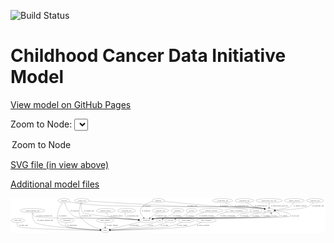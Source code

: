 <link rel='stylesheet' href="assets/style.css">
<link rel='stylesheet' href="https://unpkg.com/leaflet@1.5.1/dist/leaflet.css" integrity="sha512-xwE/Az9zrjBIphAcBb3F6JVqxf46+CDLwfLMHloNu6KEQCAWi6HcDUbeOfBIptF7tcCzusKFjFw2yuvEpDL9wQ==" crossorigin="">
<script type="text/javascript" src="https://code.jquery.com/jquery-3.2.1.min.js"></script>
<script type="text/javascript"  src="https://unpkg.com/leaflet@1.5.1/dist/leaflet.js"></script>
<script type="text/javascript" src="assets/actions.js"></script>

![Build Status](https://github.com/CBIIT/ccdi-model/actions/workflows/model-test-and-deploy.yml/badge.svg)

# Childhood Cancer Data Initiative Model

[View model on GitHub Pages](https://cbiit.github.io/ccdi-model/)



Zoom to Node: <select id="node_select">
  <option value="">Zoom to Node</option>
</select>
<div id="model"></div>

<p>
<a href="./model-desc/ccdi-model.svg">SVG file (in view above)</a>
<p>
<a href="./model-desc">Additional model files</a>
<div id='graph' style='display:off;'>
<svg width="2762pt" height="305pt"
 viewBox="0.00 0.00 2761.79 305.00" xmlns="http://www.w3.org/2000/svg" xmlns:xlink="http://www.w3.org/1999/xlink">
<g id="graph0" class="graph" transform="scale(1 1) rotate(0) translate(4 301)">
<title>Perl</title>
<polygon fill="#ffffff" stroke="transparent" points="-4,4 -4,-301 2757.7947,-301 2757.7947,4 -4,4"/>
<!-- diagnosis -->
<g id="node1" class="node">
<title>diagnosis</title>
<ellipse fill="none" stroke="#000000" cx="1291.7947" cy="-279" rx="54.6905" ry="18"/>
<text text-anchor="middle" x="1291.7947" y="-275.3" font-family="Times,serif" font-size="14.00" fill="#000000">diagnosis</text>
</g>
<!-- participant -->
<g id="node10" class="node">
<title>participant</title>
<ellipse fill="none" stroke="#000000" cx="1187.7947" cy="-105" rx="62.2891" ry="18"/>
<text text-anchor="middle" x="1187.7947" y="-101.3" font-family="Times,serif" font-size="14.00" fill="#000000">participant</text>
</g>
<!-- diagnosis&#45;&gt;participant -->
<g id="edge27" class="edge">
<title>diagnosis&#45;&gt;participant</title>
<path fill="none" stroke="#000000" d="M1242.581,-270.9902C1207.3509,-262.4071 1162.318,-244.9598 1139.7947,-210 1123.2621,-184.3388 1143.3883,-152.0484 1162.4072,-130.0984"/>
<polygon fill="#000000" stroke="#000000" points="1165.1648,-132.2678 1169.2941,-122.5108 1159.9815,-127.5632 1165.1648,-132.2678"/>
<text text-anchor="middle" x="1184.2947" y="-188.3" font-family="Times,serif" font-size="14.00" fill="#000000">of_diagnosis</text>
</g>
<!-- sample -->
<g id="node27" class="node">
<title>sample</title>
<ellipse fill="none" stroke="#000000" cx="2263.7947" cy="-192" rx="44.393" ry="18"/>
<text text-anchor="middle" x="2263.7947" y="-188.3" font-family="Times,serif" font-size="14.00" fill="#000000">sample</text>
</g>
<!-- diagnosis&#45;&gt;sample -->
<g id="edge26" class="edge">
<title>diagnosis&#45;&gt;sample</title>
<path fill="none" stroke="#000000" d="M1343.7297,-273.1523C1438.7036,-262.6505 1646.8145,-240.5254 1822.7947,-228 1994.989,-215.7441 2041.1705,-242.0735 2210.7947,-210 2214.4469,-209.3094 2218.191,-208.4233 2221.9179,-207.4156"/>
<polygon fill="#000000" stroke="#000000" points="2223.0816,-210.7211 2231.6683,-204.5148 2221.0854,-204.0118 2223.0816,-210.7211"/>
<text text-anchor="middle" x="1867.2947" y="-231.8" font-family="Times,serif" font-size="14.00" fill="#000000">of_diagnosis</text>
</g>
<!-- study_arm -->
<g id="node2" class="node">
<title>study_arm</title>
<ellipse fill="none" stroke="#000000" cx="59.7947" cy="-105" rx="59.5901" ry="18"/>
<text text-anchor="middle" x="59.7947" y="-101.3" font-family="Times,serif" font-size="14.00" fill="#000000">study_arm</text>
</g>
<!-- study -->
<g id="node23" class="node">
<title>study</title>
<ellipse fill="none" stroke="#000000" cx="825.7947" cy="-18" rx="36.2938" ry="18"/>
<text text-anchor="middle" x="825.7947" y="-14.3" font-family="Times,serif" font-size="14.00" fill="#000000">study</text>
</g>
<!-- study_arm&#45;&gt;study -->
<g id="edge31" class="edge">
<title>study_arm&#45;&gt;study</title>
<path fill="none" stroke="#000000" d="M54.5336,-86.5922C52.6318,-75.6759 52.6429,-62.3784 60.7947,-54 85.9147,-28.1816 616.8576,-20.2762 779.112,-18.4587"/>
<polygon fill="#000000" stroke="#000000" points="779.2959,-21.957 789.2569,-18.3476 779.2192,-14.9574 779.2959,-21.957"/>
<text text-anchor="middle" x="109.2947" y="-57.8" font-family="Times,serif" font-size="14.00" fill="#000000">of_study_arm</text>
</g>
<!-- clinical_measure_file -->
<g id="node3" class="node">
<title>clinical_measure_file</title>
<ellipse fill="none" stroke="#000000" cx="188.7947" cy="-192" rx="108.5808" ry="18"/>
<text text-anchor="middle" x="188.7947" y="-188.3" font-family="Times,serif" font-size="14.00" fill="#000000">clinical_measure_file</text>
</g>
<!-- clinical_measure_file&#45;&gt;participant -->
<g id="edge18" class="edge">
<title>clinical_measure_file&#45;&gt;participant</title>
<path fill="none" stroke="#000000" d="M189.7741,-173.8659C191.4328,-162.4739 195.593,-148.5524 205.7947,-141 237.3288,-117.6551 872.6,-124.777 911.7947,-123 981.6775,-119.8316 1061.4043,-114.4401 1117.1402,-110.3818"/>
<polygon fill="#000000" stroke="#000000" points="1117.5429,-113.8618 1127.2604,-109.6404 1117.0313,-106.8805 1117.5429,-113.8618"/>
<text text-anchor="middle" x="291.7947" y="-144.8" font-family="Times,serif" font-size="14.00" fill="#000000">of_clinical_measure_file</text>
</g>
<!-- clinical_measure_file&#45;&gt;study -->
<g id="edge17" class="edge">
<title>clinical_measure_file&#45;&gt;study</title>
<path fill="none" stroke="#000000" d="M187.073,-173.7138C185.9356,-149.5715 188.1264,-107.7082 213.7947,-87 257.642,-51.6257 644.0981,-27.7299 779.319,-20.3888"/>
<polygon fill="#000000" stroke="#000000" points="779.5676,-23.8806 789.3653,-19.8489 779.1918,-16.8907 779.5676,-23.8806"/>
<text text-anchor="middle" x="299.7947" y="-101.3" font-family="Times,serif" font-size="14.00" fill="#000000">of_clinical_measure_file</text>
</g>
<!-- synonym -->
<g id="node4" class="node">
<title>synonym</title>
<ellipse fill="none" stroke="#000000" cx="463.7947" cy="-279" rx="51.9908" ry="18"/>
<text text-anchor="middle" x="463.7947" y="-275.3" font-family="Times,serif" font-size="14.00" fill="#000000">synonym</text>
</g>
<!-- synonym&#45;&gt;participant -->
<g id="edge15" class="edge">
<title>synonym&#45;&gt;participant</title>
<path fill="none" stroke="#000000" d="M469.2829,-260.6153C479.8524,-229.0185 506.3802,-165.4543 554.7947,-141 590.246,-123.0934 872.1439,-125.2924 911.7947,-123 981.5198,-118.9688 1061.1081,-113.7079 1116.8449,-109.9159"/>
<polygon fill="#000000" stroke="#000000" points="1117.2282,-113.398 1126.9668,-109.2256 1116.7518,-106.4142 1117.2282,-113.398"/>
<text text-anchor="middle" x="556.2947" y="-188.3" font-family="Times,serif" font-size="14.00" fill="#000000">of_synonym</text>
</g>
<!-- synonym&#45;&gt;study -->
<g id="edge16" class="edge">
<title>synonym&#45;&gt;study</title>
<path fill="none" stroke="#000000" d="M451.6304,-261.3213C428.9095,-225.9045 385.2317,-144.7115 418.7947,-87 433.7047,-61.3622 448.5506,-63.0485 476.7947,-54 531.9364,-36.3343 697.6601,-25.0524 779.3059,-20.4156"/>
<polygon fill="#000000" stroke="#000000" points="779.516,-23.9094 789.3052,-19.8571 779.1255,-16.9203 779.516,-23.9094"/>
<text text-anchor="middle" x="451.2947" y="-144.8" font-family="Times,serif" font-size="14.00" fill="#000000">of_synonym</text>
</g>
<!-- synonym&#45;&gt;sample -->
<g id="edge14" class="edge">
<title>synonym&#45;&gt;sample</title>
<path fill="none" stroke="#000000" d="M506.302,-268.5446C519.5211,-265.6571 534.1947,-262.8204 547.7947,-261 812.0636,-225.6261 880.3413,-237.59 1146.7947,-228 1264.9573,-223.7472 2094.3034,-230.2554 2210.7947,-210 2214.5076,-209.3544 2218.3118,-208.4913 2222.0946,-207.4915"/>
<polygon fill="#000000" stroke="#000000" points="2223.3757,-210.7629 2231.9799,-204.5808 2221.3985,-204.0479 2223.3757,-210.7629"/>
<text text-anchor="middle" x="1189.2947" y="-231.8" font-family="Times,serif" font-size="14.00" fill="#000000">of_synonym</text>
</g>
<!-- medical_history -->
<g id="node5" class="node">
<title>medical_history</title>
<ellipse fill="none" stroke="#000000" cx="831.7947" cy="-192" rx="85.2851" ry="18"/>
<text text-anchor="middle" x="831.7947" y="-188.3" font-family="Times,serif" font-size="14.00" fill="#000000">medical_history</text>
</g>
<!-- medical_history&#45;&gt;participant -->
<g id="edge28" class="edge">
<title>medical_history&#45;&gt;participant</title>
<path fill="none" stroke="#000000" d="M836.9546,-173.9181C841.184,-162.5481 848.3724,-148.6315 859.7947,-141 880.6348,-127.0762 1026.2656,-115.3656 1116.3305,-109.3492"/>
<polygon fill="#000000" stroke="#000000" points="1116.7379,-112.83 1126.4857,-108.6792 1116.277,-105.8452 1116.7379,-112.83"/>
<text text-anchor="middle" x="927.7947" y="-144.8" font-family="Times,serif" font-size="14.00" fill="#000000">of_medical_history</text>
</g>
<!-- publication -->
<g id="node6" class="node">
<title>publication</title>
<ellipse fill="none" stroke="#000000" cx="490.7947" cy="-105" rx="63.0888" ry="18"/>
<text text-anchor="middle" x="490.7947" y="-101.3" font-family="Times,serif" font-size="14.00" fill="#000000">publication</text>
</g>
<!-- publication&#45;&gt;study -->
<g id="edge4" class="edge">
<title>publication&#45;&gt;study</title>
<path fill="none" stroke="#000000" d="M482.8833,-86.8397C479.5149,-76.0167 477.9401,-62.7302 485.7947,-54 505.0802,-32.5647 690.9628,-22.9292 779.4343,-19.5299"/>
<polygon fill="#000000" stroke="#000000" points="779.6062,-23.026 789.4686,-19.1551 779.3449,-16.0309 779.6062,-23.026"/>
<text text-anchor="middle" x="536.7947" y="-57.8" font-family="Times,serif" font-size="14.00" fill="#000000">of_publication</text>
</g>
<!-- molecular_test -->
<g id="node7" class="node">
<title>molecular_test</title>
<ellipse fill="none" stroke="#000000" cx="1014.7947" cy="-192" rx="79.8859" ry="18"/>
<text text-anchor="middle" x="1014.7947" y="-188.3" font-family="Times,serif" font-size="14.00" fill="#000000">molecular_test</text>
</g>
<!-- molecular_test&#45;&gt;participant -->
<g id="edge29" class="edge">
<title>molecular_test&#45;&gt;participant</title>
<path fill="none" stroke="#000000" d="M1003.9844,-173.7041C999.2639,-163.1001 996.3104,-150.0906 1003.7947,-141 1018.1243,-123.5951 1070.8208,-114.4854 1116.1674,-109.7897"/>
<polygon fill="#000000" stroke="#000000" points="1116.6981,-113.2546 1126.3102,-108.7984 1116.0171,-106.2878 1116.6981,-113.2546"/>
<text text-anchor="middle" x="1067.7947" y="-144.8" font-family="Times,serif" font-size="14.00" fill="#000000">of_molecular_test</text>
</g>
<!-- generic_file -->
<g id="node8" class="node">
<title>generic_file</title>
<ellipse fill="none" stroke="#000000" cx="622.7947" cy="-279" rx="65.7887" ry="18"/>
<text text-anchor="middle" x="622.7947" y="-275.3" font-family="Times,serif" font-size="14.00" fill="#000000">generic_file</text>
</g>
<!-- generic_file&#45;&gt;participant -->
<g id="edge6" class="edge">
<title>generic_file&#45;&gt;participant</title>
<path fill="none" stroke="#000000" d="M618.2899,-260.7483C613.7267,-237.4216 610.0812,-197.2808 631.7947,-174 648.2246,-156.3842 972.23,-124.7081 1117.9011,-111.2851"/>
<polygon fill="#000000" stroke="#000000" points="1118.4366,-114.7507 1128.0745,-110.3506 1117.7963,-107.7801 1118.4366,-114.7507"/>
<text text-anchor="middle" x="684.7947" y="-188.3" font-family="Times,serif" font-size="14.00" fill="#000000">of_generic_file</text>
</g>
<!-- generic_file&#45;&gt;study -->
<g id="edge7" class="edge">
<title>generic_file&#45;&gt;study</title>
<path fill="none" stroke="#000000" d="M614.4059,-261.0259C602.7761,-233.2379 585.5548,-179.0838 607.7947,-141 645.3909,-76.6197 730.5044,-43.2883 782.561,-28.3046"/>
<polygon fill="#000000" stroke="#000000" points="783.8052,-31.5918 792.5076,-25.5488 781.9361,-24.846 783.8052,-31.5918"/>
<text text-anchor="middle" x="660.7947" y="-144.8" font-family="Times,serif" font-size="14.00" fill="#000000">of_generic_file</text>
</g>
<!-- generic_file&#45;&gt;sample -->
<g id="edge5" class="edge">
<title>generic_file&#45;&gt;sample</title>
<path fill="none" stroke="#000000" d="M686.7567,-274.7902C835.7219,-265.1261 1217.4235,-241.1721 1536.7947,-228 1686.4986,-221.8256 2063.3057,-236.3892 2210.7947,-210 2214.5044,-209.3363 2218.3064,-208.4605 2222.0877,-207.4523"/>
<polygon fill="#000000" stroke="#000000" points="2223.3744,-210.7216 2231.9707,-204.5284 2221.3886,-204.0092 2223.3744,-210.7216"/>
<text text-anchor="middle" x="1589.7947" y="-231.8" font-family="Times,serif" font-size="14.00" fill="#000000">of_generic_file</text>
</g>
<!-- study_funding -->
<g id="node9" class="node">
<title>study_funding</title>
<ellipse fill="none" stroke="#000000" cx="825.7947" cy="-105" rx="77.1866" ry="18"/>
<text text-anchor="middle" x="825.7947" y="-101.3" font-family="Times,serif" font-size="14.00" fill="#000000">study_funding</text>
</g>
<!-- study_funding&#45;&gt;study -->
<g id="edge20" class="edge">
<title>study_funding&#45;&gt;study</title>
<path fill="none" stroke="#000000" d="M825.7947,-86.9735C825.7947,-75.1918 825.7947,-59.5607 825.7947,-46.1581"/>
<polygon fill="#000000" stroke="#000000" points="829.2948,-46.0033 825.7947,-36.0034 822.2948,-46.0034 829.2948,-46.0033"/>
<text text-anchor="middle" x="887.7947" y="-57.8" font-family="Times,serif" font-size="14.00" fill="#000000">of_study_funding</text>
</g>
<!-- participant&#45;&gt;study -->
<g id="edge9" class="edge">
<title>participant&#45;&gt;study</title>
<path fill="none" stroke="#000000" d="M1139.7239,-93.4471C1068.745,-76.3886 936.9834,-44.7222 868.943,-28.3699"/>
<polygon fill="#000000" stroke="#000000" points="869.5261,-24.9105 858.9851,-25.9767 867.8904,-31.7167 869.5261,-24.9105"/>
<text text-anchor="middle" x="1079.2947" y="-57.8" font-family="Times,serif" font-size="14.00" fill="#000000">of_participant</text>
</g>
<!-- cytogenomic_file -->
<g id="node11" class="node">
<title>cytogenomic_file</title>
<ellipse fill="none" stroke="#000000" cx="1855.7947" cy="-279" rx="89.8845" ry="18"/>
<text text-anchor="middle" x="1855.7947" y="-275.3" font-family="Times,serif" font-size="14.00" fill="#000000">cytogenomic_file</text>
</g>
<!-- cytogenomic_file&#45;&gt;sample -->
<g id="edge24" class="edge">
<title>cytogenomic_file&#45;&gt;sample</title>
<path fill="none" stroke="#000000" d="M1881.4183,-261.5552C1900.0642,-249.8437 1926.3938,-235.2728 1951.7947,-228 2062.726,-196.2381 2097.6693,-232.7425 2210.7947,-210 2214.4388,-209.2674 2218.1771,-208.3519 2221.9001,-207.3245"/>
<polygon fill="#000000" stroke="#000000" points="2223.0771,-210.6254 2231.6444,-204.3922 2221.06,-203.9223 2223.0771,-210.6254"/>
<text text-anchor="middle" x="2023.2947" y="-231.8" font-family="Times,serif" font-size="14.00" fill="#000000">of_cytogenomic_file</text>
</g>
<!-- sequencing_file -->
<g id="node12" class="node">
<title>sequencing_file</title>
<ellipse fill="none" stroke="#000000" cx="2046.7947" cy="-279" rx="83.3857" ry="18"/>
<text text-anchor="middle" x="2046.7947" y="-275.3" font-family="Times,serif" font-size="14.00" fill="#000000">sequencing_file</text>
</g>
<!-- sequencing_file&#45;&gt;sample -->
<g id="edge30" class="edge">
<title>sequencing_file&#45;&gt;sample</title>
<path fill="none" stroke="#000000" d="M2069.3884,-261.4921C2084.7874,-250.3645 2106.0702,-236.5023 2126.7947,-228 2162.1184,-213.5083 2173.9894,-220.1563 2210.7947,-210 2214.1275,-209.0803 2217.5575,-208.0686 2220.9935,-207.0082"/>
<polygon fill="#000000" stroke="#000000" points="2222.1603,-210.3098 2230.6166,-203.9269 2220.0255,-203.6432 2222.1603,-210.3098"/>
<text text-anchor="middle" x="2193.2947" y="-231.8" font-family="Times,serif" font-size="14.00" fill="#000000">of_sequencing_file</text>
</g>
<!-- methylation_array_file -->
<g id="node13" class="node">
<title>methylation_array_file</title>
<ellipse fill="none" stroke="#000000" cx="2263.7947" cy="-279" rx="115.8798" ry="18"/>
<text text-anchor="middle" x="2263.7947" y="-275.3" font-family="Times,serif" font-size="14.00" fill="#000000">methylation_array_file</text>
</g>
<!-- methylation_array_file&#45;&gt;sample -->
<g id="edge10" class="edge">
<title>methylation_array_file&#45;&gt;sample</title>
<path fill="none" stroke="#000000" d="M2263.7947,-260.9735C2263.7947,-249.1918 2263.7947,-233.5607 2263.7947,-220.1581"/>
<polygon fill="#000000" stroke="#000000" points="2267.2948,-220.0033 2263.7947,-210.0034 2260.2948,-220.0034 2267.2948,-220.0033"/>
<text text-anchor="middle" x="2355.2947" y="-231.8" font-family="Times,serif" font-size="14.00" fill="#000000">of_methylation_array_file</text>
</g>
<!-- radiology_file -->
<g id="node14" class="node">
<title>radiology_file</title>
<ellipse fill="none" stroke="#000000" cx="1310.7947" cy="-192" rx="73.387" ry="18"/>
<text text-anchor="middle" x="1310.7947" y="-188.3" font-family="Times,serif" font-size="14.00" fill="#000000">radiology_file</text>
</g>
<!-- radiology_file&#45;&gt;participant -->
<g id="edge8" class="edge">
<title>radiology_file&#45;&gt;participant</title>
<path fill="none" stroke="#000000" d="M1286.4939,-174.8116C1267.4184,-161.3192 1240.695,-142.4173 1219.8651,-127.684"/>
<polygon fill="#000000" stroke="#000000" points="1221.8118,-124.7739 1211.6265,-121.8567 1217.7696,-130.4888 1221.8118,-124.7739"/>
<text text-anchor="middle" x="1314.7947" y="-144.8" font-family="Times,serif" font-size="14.00" fill="#000000">of_radiology_file</text>
</g>
<!-- genetic_analysis -->
<g id="node15" class="node">
<title>genetic_analysis</title>
<ellipse fill="none" stroke="#000000" cx="2484.7947" cy="-279" rx="87.9851" ry="18"/>
<text text-anchor="middle" x="2484.7947" y="-275.3" font-family="Times,serif" font-size="14.00" fill="#000000">genetic_analysis</text>
</g>
<!-- genetic_analysis&#45;&gt;sample -->
<g id="edge1" class="edge">
<title>genetic_analysis&#45;&gt;sample</title>
<path fill="none" stroke="#000000" d="M2477.207,-260.9183C2471.5606,-249.6985 2462.7599,-235.9507 2450.7947,-228 2429.2453,-213.6807 2364.146,-203.4141 2316.8038,-197.5971"/>
<polygon fill="#000000" stroke="#000000" points="2317.0384,-194.1003 2306.6936,-196.3886 2316.2075,-201.0508 2317.0384,-194.1003"/>
<text text-anchor="middle" x="2535.7947" y="-231.8" font-family="Times,serif" font-size="14.00" fill="#000000">of_genetic_analysis</text>
</g>
<!-- treatment -->
<g id="node16" class="node">
<title>treatment</title>
<ellipse fill="none" stroke="#000000" cx="1459.7947" cy="-192" rx="57.6901" ry="18"/>
<text text-anchor="middle" x="1459.7947" y="-188.3" font-family="Times,serif" font-size="14.00" fill="#000000">treatment</text>
</g>
<!-- treatment&#45;&gt;participant -->
<g id="edge36" class="edge">
<title>treatment&#45;&gt;participant</title>
<path fill="none" stroke="#000000" d="M1438.0812,-175.1492C1422.2362,-163.7175 1399.7727,-149.2371 1377.7947,-141 1330.9958,-123.4604 1315.8503,-132.5562 1266.7947,-123 1260.1154,-121.6989 1253.1396,-120.2467 1246.2177,-118.7471"/>
<polygon fill="#000000" stroke="#000000" points="1246.6749,-115.2639 1236.1558,-116.5281 1245.1673,-122.0997 1246.6749,-115.2639"/>
<text text-anchor="middle" x="1454.7947" y="-144.8" font-family="Times,serif" font-size="14.00" fill="#000000">of_treatment</text>
</g>
<!-- survival -->
<g id="node17" class="node">
<title>survival</title>
<ellipse fill="none" stroke="#000000" cx="1583.7947" cy="-192" rx="48.1917" ry="18"/>
<text text-anchor="middle" x="1583.7947" y="-188.3" font-family="Times,serif" font-size="14.00" fill="#000000">survival</text>
</g>
<!-- survival&#45;&gt;participant -->
<g id="edge35" class="edge">
<title>survival&#45;&gt;participant</title>
<path fill="none" stroke="#000000" d="M1559.9972,-176.0276C1538.1914,-161.4566 1508.8398,-142.0333 1505.7947,-141 1404.9205,-106.772 1372.128,-138.8762 1266.7947,-123 1259.6225,-121.919 1252.1346,-120.5432 1244.7491,-119.0353"/>
<polygon fill="#000000" stroke="#000000" points="1245.2905,-115.5721 1234.7808,-116.9123 1243.8324,-122.4186 1245.2905,-115.5721"/>
<text text-anchor="middle" x="1568.2947" y="-144.8" font-family="Times,serif" font-size="14.00" fill="#000000">of_survival</text>
</g>
<!-- pdx -->
<g id="node18" class="node">
<title>pdx</title>
<ellipse fill="none" stroke="#000000" cx="1303.7947" cy="-105" rx="27.8951" ry="18"/>
<text text-anchor="middle" x="1303.7947" y="-101.3" font-family="Times,serif" font-size="14.00" fill="#000000">pdx</text>
</g>
<!-- pdx&#45;&gt;study -->
<g id="edge11" class="edge">
<title>pdx&#45;&gt;study</title>
<path fill="none" stroke="#000000" d="M1280.1743,-94.9217C1273.3394,-92.1777 1265.825,-89.3244 1258.7947,-87 1204.2401,-68.963 1190.2494,-64.6955 1133.7947,-54 1041.7898,-36.5695 932.623,-26.2059 872.0888,-21.3528"/>
<polygon fill="#000000" stroke="#000000" points="872.3277,-17.8608 862.0839,-20.5655 871.7785,-24.8393 872.3277,-17.8608"/>
<text text-anchor="middle" x="1225.7947" y="-57.8" font-family="Times,serif" font-size="14.00" fill="#000000">of_pdx</text>
</g>
<!-- pdx&#45;&gt;sample -->
<g id="edge12" class="edge">
<title>pdx&#45;&gt;sample</title>
<path fill="none" stroke="#000000" d="M1324.7258,-117.1161C1329.8261,-119.5176 1335.3772,-121.6975 1340.7947,-123 1366.214,-129.1116 2263.486,-122.3377 2281.7947,-141 2288.4319,-147.7654 2287.0368,-157.1243 2282.9117,-165.9799"/>
<polygon fill="#000000" stroke="#000000" points="2279.7428,-164.4724 2277.8469,-174.8962 2285.8294,-167.9298 2279.7428,-164.4724"/>
<text text-anchor="middle" x="2309.7947" y="-144.8" font-family="Times,serif" font-size="14.00" fill="#000000">of_pdx</text>
</g>
<!-- treatment_response -->
<g id="node19" class="node">
<title>treatment_response</title>
<ellipse fill="none" stroke="#000000" cx="1754.7947" cy="-192" rx="104.7816" ry="18"/>
<text text-anchor="middle" x="1754.7947" y="-188.3" font-family="Times,serif" font-size="14.00" fill="#000000">treatment_response</text>
</g>
<!-- treatment_response&#45;&gt;participant -->
<g id="edge21" class="edge">
<title>treatment_response&#45;&gt;participant</title>
<path fill="none" stroke="#000000" d="M1692.1923,-177.5013C1672.4247,-171.9202 1650.7942,-164.7439 1631.7947,-156 1620.7084,-150.8979 1620.3973,-144.7838 1608.7947,-141 1536.4399,-117.4038 1342.1732,-133.4921 1266.7947,-123 1259.4323,-121.9752 1251.7432,-120.6065 1244.176,-119.0796"/>
<polygon fill="#000000" stroke="#000000" points="1244.8442,-115.6435 1234.3362,-116.9967 1243.3946,-122.4918 1244.8442,-115.6435"/>
<text text-anchor="middle" x="1714.7947" y="-144.8" font-family="Times,serif" font-size="14.00" fill="#000000">of_treatment_response</text>
</g>
<!-- cell_line -->
<g id="node20" class="node">
<title>cell_line</title>
<ellipse fill="none" stroke="#000000" cx="1398.7947" cy="-105" rx="49.2915" ry="18"/>
<text text-anchor="middle" x="1398.7947" y="-101.3" font-family="Times,serif" font-size="14.00" fill="#000000">cell_line</text>
</g>
<!-- cell_line&#45;&gt;study -->
<g id="edge23" class="edge">
<title>cell_line&#45;&gt;study</title>
<path fill="none" stroke="#000000" d="M1366.9361,-91.1465C1338.0004,-79.208 1293.8477,-62.5815 1253.7947,-54 1182.0226,-38.6226 967.5217,-25.6061 872.2612,-20.4134"/>
<polygon fill="#000000" stroke="#000000" points="872.2387,-16.9072 862.0645,-19.8627 871.8611,-23.897 872.2387,-16.9072"/>
<text text-anchor="middle" x="1346.2947" y="-57.8" font-family="Times,serif" font-size="14.00" fill="#000000">of_cell_line</text>
</g>
<!-- cell_line&#45;&gt;sample -->
<g id="edge22" class="edge">
<title>cell_line&#45;&gt;sample</title>
<path fill="none" stroke="#000000" d="M1434.3013,-117.5683C1441.958,-119.7873 1450.0733,-121.7766 1457.7947,-123 1484.9878,-127.3086 2429.504,-121.3557 2448.7947,-141 2453.4657,-145.7567 2453.0347,-150.8554 2448.7947,-156 2432.4264,-175.8605 2366.3179,-184.9064 2317.7801,-188.9293"/>
<polygon fill="#000000" stroke="#000000" points="2317.4115,-185.4473 2307.7136,-189.7136 2317.9553,-192.4262 2317.4115,-185.4473"/>
<text text-anchor="middle" x="2492.2947" y="-144.8" font-family="Times,serif" font-size="14.00" fill="#000000">of_cell_line</text>
</g>
<!-- family_relationship -->
<g id="node21" class="node">
<title>family_relationship</title>
<ellipse fill="none" stroke="#000000" cx="1977.7947" cy="-192" rx="100.1823" ry="18"/>
<text text-anchor="middle" x="1977.7947" y="-188.3" font-family="Times,serif" font-size="14.00" fill="#000000">family_relationship</text>
</g>
<!-- family_relationship&#45;&gt;participant -->
<g id="edge3" class="edge">
<title>family_relationship&#45;&gt;participant</title>
<path fill="none" stroke="#000000" d="M1901.8252,-180.1996C1875.5288,-174.659 1846.2761,-166.823 1820.7947,-156 1809.5619,-151.229 1809.4322,-144.6752 1797.7947,-141 1685.2078,-105.4444 1383.8821,-138.1832 1266.7947,-123 1259.423,-122.0441 1251.7285,-120.7158 1244.1585,-119.2097"/>
<polygon fill="#000000" stroke="#000000" points="1244.8222,-115.7728 1234.3164,-117.1436 1243.384,-122.6235 1244.8222,-115.7728"/>
<text text-anchor="middle" x="1900.2947" y="-144.8" font-family="Times,serif" font-size="14.00" fill="#000000">of_family_relationship</text>
</g>
<!-- pathology_file -->
<g id="node22" class="node">
<title>pathology_file</title>
<ellipse fill="none" stroke="#000000" cx="2666.7947" cy="-279" rx="76.0865" ry="18"/>
<text text-anchor="middle" x="2666.7947" y="-275.3" font-family="Times,serif" font-size="14.00" fill="#000000">pathology_file</text>
</g>
<!-- pathology_file&#45;&gt;sample -->
<g id="edge2" class="edge">
<title>pathology_file&#45;&gt;sample</title>
<path fill="none" stroke="#000000" d="M2652.3078,-261.2105C2641.8051,-249.6587 2626.5506,-235.4182 2609.7947,-228 2558.9026,-205.4689 2401.9403,-196.7204 2318.0231,-193.5875"/>
<polygon fill="#000000" stroke="#000000" points="2318.0362,-190.0858 2307.9169,-193.2242 2317.7847,-197.0813 2318.0362,-190.0858"/>
<text text-anchor="middle" x="2692.7947" y="-231.8" font-family="Times,serif" font-size="14.00" fill="#000000">of_pathology_file</text>
</g>
<!-- study_admin -->
<g id="node24" class="node">
<title>study_admin</title>
<ellipse fill="none" stroke="#000000" cx="1536.7947" cy="-105" rx="70.3881" ry="18"/>
<text text-anchor="middle" x="1536.7947" y="-101.3" font-family="Times,serif" font-size="14.00" fill="#000000">study_admin</text>
</g>
<!-- study_admin&#45;&gt;study -->
<g id="edge13" class="edge">
<title>study_admin&#45;&gt;study</title>
<path fill="none" stroke="#000000" d="M1500.9676,-89.3974C1471.8756,-77.4883 1429.4774,-61.8352 1390.7947,-54 1292.024,-33.9939 988.9655,-22.9396 872.2708,-19.3325"/>
<polygon fill="#000000" stroke="#000000" points="872.3269,-15.8327 862.2248,-19.0262 872.1135,-22.8294 872.3269,-15.8327"/>
<text text-anchor="middle" x="1500.2947" y="-57.8" font-family="Times,serif" font-size="14.00" fill="#000000">of_study_admin</text>
</g>
<!-- study_personnel -->
<g id="node25" class="node">
<title>study_personnel</title>
<ellipse fill="none" stroke="#000000" cx="1711.7947" cy="-105" rx="87.1846" ry="18"/>
<text text-anchor="middle" x="1711.7947" y="-101.3" font-family="Times,serif" font-size="14.00" fill="#000000">study_personnel</text>
</g>
<!-- study_personnel&#45;&gt;study -->
<g id="edge25" class="edge">
<title>study_personnel&#45;&gt;study</title>
<path fill="none" stroke="#000000" d="M1673.4805,-88.7646C1643.4223,-76.8413 1600.2145,-61.4721 1560.7947,-54 1428.0613,-28.8401 1013.0037,-20.6812 872.6872,-18.6046"/>
<polygon fill="#000000" stroke="#000000" points="872.3393,-15.0994 862.2898,-18.4545 872.2382,-22.0986 872.3393,-15.0994"/>
<text text-anchor="middle" x="1685.2947" y="-57.8" font-family="Times,serif" font-size="14.00" fill="#000000">of_study_personnel</text>
</g>
<!-- exposure -->
<g id="node26" class="node">
<title>exposure</title>
<ellipse fill="none" stroke="#000000" cx="2148.7947" cy="-192" rx="53.0913" ry="18"/>
<text text-anchor="middle" x="2148.7947" y="-188.3" font-family="Times,serif" font-size="14.00" fill="#000000">exposure</text>
</g>
<!-- exposure&#45;&gt;participant -->
<g id="edge19" class="edge">
<title>exposure&#45;&gt;participant</title>
<path fill="none" stroke="#000000" d="M2108.8868,-179.9591C2101.5636,-177.8793 2093.968,-175.8074 2086.7947,-174 2049.771,-164.6714 2038.0429,-170.6746 2002.7947,-156 1991.5281,-151.3094 1991.448,-144.6248 1979.7947,-141 1904.1236,-117.4619 1345.4275,-132.8512 1266.7947,-123 1259.4189,-122.076 1251.722,-120.7664 1244.1509,-119.2699"/>
<polygon fill="#000000" stroke="#000000" points="1244.8125,-115.8326 1234.3078,-117.2116 1243.3796,-122.6844 1244.8125,-115.8326"/>
<text text-anchor="middle" x="2046.2947" y="-144.8" font-family="Times,serif" font-size="14.00" fill="#000000">of_exposure</text>
</g>
<!-- sample&#45;&gt;participant -->
<g id="edge34" class="edge">
<title>sample&#45;&gt;participant</title>
<path fill="none" stroke="#000000" d="M2230.6669,-179.8843C2224.1337,-177.741 2217.2896,-175.6656 2210.7947,-174 2166.2038,-162.5648 2150.7998,-174.833 2108.7947,-156 2098.9774,-151.5984 2099.9193,-144.6394 2089.7947,-141 2003.7204,-110.0596 1357.5706,-134.2171 1266.7947,-123 1259.3203,-122.0764 1251.517,-120.7518 1243.8491,-119.2344"/>
<polygon fill="#000000" stroke="#000000" points="1244.3915,-115.7721 1233.8861,-117.146 1242.9553,-122.6232 1244.3915,-115.7721"/>
<text text-anchor="middle" x="2145.2947" y="-144.8" font-family="Times,serif" font-size="14.00" fill="#000000">of_sample</text>
</g>
<!-- sample&#45;&gt;pdx -->
<g id="edge33" class="edge">
<title>sample&#45;&gt;pdx</title>
<path fill="none" stroke="#000000" d="M2238.1017,-177.2389C2227.5936,-170.9675 2215.431,-163.4035 2204.7947,-156 2195.9644,-149.8536 2195.9203,-144.6365 2185.7947,-141 2097.4116,-109.2581 1432.0789,-145.0525 1340.7947,-123 1338.5944,-122.4685 1336.372,-121.7927 1334.1665,-121.0166"/>
<polygon fill="#000000" stroke="#000000" points="1335.3061,-117.7003 1324.7279,-117.1075 1332.6276,-124.1676 1335.3061,-117.7003"/>
<text text-anchor="middle" x="2241.2947" y="-144.8" font-family="Times,serif" font-size="14.00" fill="#000000">of_sample</text>
</g>
<!-- sample&#45;&gt;cell_line -->
<g id="edge32" class="edge">
<title>sample&#45;&gt;cell_line</title>
<path fill="none" stroke="#000000" d="M2303.1365,-183.7354C2335.1762,-175.3452 2372.1782,-160.7772 2352.7947,-141 2335.3894,-123.2411 1482.3507,-126.9153 1457.7947,-123 1453.3315,-122.2884 1448.7364,-121.3222 1444.1741,-120.2047"/>
<polygon fill="#000000" stroke="#000000" points="1444.8685,-116.7673 1434.3031,-117.5568 1443.0548,-123.5283 1444.8685,-116.7673"/>
<text text-anchor="middle" x="2394.2947" y="-144.8" font-family="Times,serif" font-size="14.00" fill="#000000">of_sample</text>
</g>
</g>
</svg>
</div>
